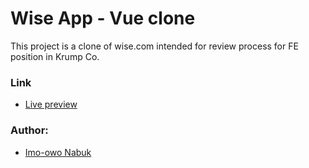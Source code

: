 # Wise App - Vue clone

This project is a clone of wise.com intended for review process for FE position in Krump Co.

### Link
- [Live preview](https://gallant-cray-d9d9f2.netlify.app/)

### Author:
- [Imo-owo Nabuk](https://github.com/richienabuk)
